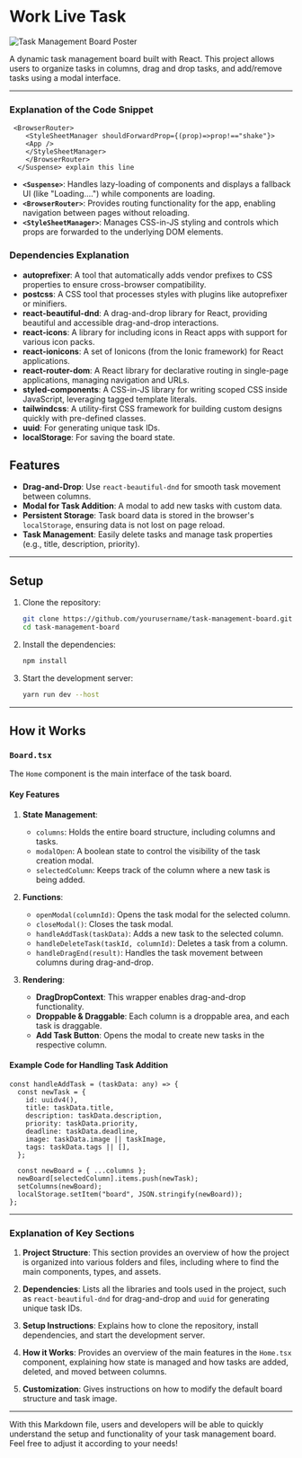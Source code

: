 # Work Live Task
![Task Management Board Poster](https://i.ibb.co/dBfrDbG/Screenshot-2024-12-16-094323.png)

A dynamic task management board built with React. This project allows users to organize tasks in columns, drag and drop tasks, and add/remove tasks using a modal interface.


---




### Explanation of the Code Snippet
```<Suspense fallback={<div>Loading....</div>}>
 <BrowserRouter>
    <StyleSheetManager shouldForwardProp={(prop)=>prop!=="shake"}>
    <App />
    </StyleSheetManager>
    </BrowserRouter>
  </Suspense> explain this line
```
- **`<Suspense>`**: Handles lazy-loading of components and displays a fallback UI (like "Loading....") while components are loading.
- **`<BrowserRouter>`**: Provides routing functionality for the app, enabling navigation between pages without reloading.
- **`<StyleSheetManager>`**: Manages CSS-in-JS styling and controls which props are forwarded to the underlying DOM elements.


### Dependencies Explanation

- **autoprefixer**: A tool that automatically adds vendor prefixes to CSS properties to ensure cross-browser compatibility.
- **postcss**: A CSS tool that processes styles with plugins like autoprefixer or minifiers.
- **react-beautiful-dnd**: A drag-and-drop library for React, providing beautiful and accessible drag-and-drop interactions.
- **react-icons**: A library for including icons in React apps with support for various icon packs.
- **react-ionicons**: A set of Ionicons (from the Ionic framework) for React applications.
- **react-router-dom**: A React library for declarative routing in single-page applications, managing navigation and URLs.
- **styled-components**: A CSS-in-JS library for writing scoped CSS inside JavaScript, leveraging tagged template literals.
- **tailwindcss**: A utility-first CSS framework for building custom designs quickly with pre-defined classes.
- **uuid**: For generating unique task IDs.
- **localStorage**: For saving the board state.



## Features

- **Drag-and-Drop**: Use `react-beautiful-dnd` for smooth task movement between columns.
- **Modal for Task Addition**: A modal to add new tasks with custom data.
- **Persistent Storage**: Task board data is stored in the browser's `localStorage`, ensuring data is not lost on page reload.
- **Task Management**: Easily delete tasks and manage task properties (e.g., title, description, priority).

---


## Setup

1. Clone the repository:
    ```bash
    git clone https://github.com/yourusername/task-management-board.git
    cd task-management-board
    ```

2. Install the dependencies:
    ```bash
    npm install
    ```

3. Start the development server:
    ```bash
    yarn run dev --host
    ```

---

## How it Works

### `Board.tsx`

The `Home` component is the main interface of the task board.

#### Key Features

1. **State Management**:
   - `columns`: Holds the entire board structure, including columns and tasks.
   - `modalOpen`: A boolean state to control the visibility of the task creation modal.
   - `selectedColumn`: Keeps track of the column where a new task is being added.

2. **Functions**:
   - `openModal(columnId)`: Opens the task modal for the selected column.
   - `closeModal()`: Closes the task modal.
   - `handleAddTask(taskData)`: Adds a new task to the selected column.
   - `handleDeleteTask(taskId, columnId)`: Deletes a task from a column.
   - `handleDragEnd(result)`: Handles the task movement between columns during drag-and-drop.

3. **Rendering**:
   - **DragDropContext**: This wrapper enables drag-and-drop functionality.
   - **Droppable & Draggable**: Each column is a droppable area, and each task is draggable.
   - **Add Task Button**: Opens the modal to create new tasks in the respective column.

#### Example Code for Handling Task Addition

```tsx
const handleAddTask = (taskData: any) => {
  const newTask = {
    id: uuidv4(),
    title: taskData.title,
    description: taskData.description,
    priority: taskData.priority,
    deadline: taskData.deadline,
    image: taskData.image || taskImage,
    tags: taskData.tags || [],
  };

  const newBoard = { ...columns };
  newBoard[selectedColumn].items.push(newTask);
  setColumns(newBoard);
  localStorage.setItem("board", JSON.stringify(newBoard));
};
```


---

### Explanation of Key Sections

1. **Project Structure**: This section provides an overview of how the project is organized into various folders and files, including where to find the main components, types, and assets.
  
2. **Dependencies**: Lists all the libraries and tools used in the project, such as `react-beautiful-dnd` for drag-and-drop and `uuid` for generating unique task IDs.

3. **Setup Instructions**: Explains how to clone the repository, install dependencies, and start the development server.

4. **How it Works**: Provides an overview of the main features in the `Home.tsx` component, explaining how state is managed and how tasks are added, deleted, and moved between columns.

5. **Customization**: Gives instructions on how to modify the default board structure and task image.

---

With this Markdown file, users and developers will be able to quickly understand the setup and functionality of your task management board. Feel free to adjust it according to your needs!


